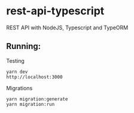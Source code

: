 # rest-api-typescript
REST API with NodeJS, Typescript and TypeORM

## Running: 
Testing
```
yarn dev
http://localhost:3000
```

Migrations
```
yarn migration:generate
yarn migration:run
```
